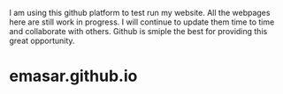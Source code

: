 I am using this github platform to test run my website. 
All the webpages here are still work in progress.
I will continue to update them time to time and collaborate with others.
Github is smiple the best for providing this great opportunity. 
# emasar.github.io
